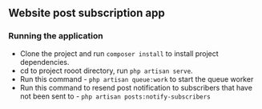 ## Website post subscription app

### Running the application
- Clone the project and run `composer install` to install project dependencies.
- cd to project rooot directory, run `php artisan serve`.
- Run this command - `php artisan queue:work` to start the queue worker
- Run this command to resend post notification to subscribers that have not been sent to - `php artisan posts:notify-subscribers`